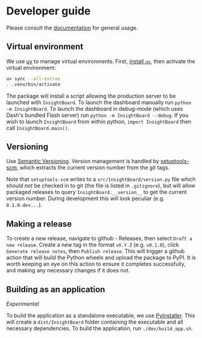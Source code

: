 # Developer guide

Please consult the [documentation](https://insightboard.readthedocs.io/en/latest) for general usage.

## Virtual environment

We use [uv](https://docs.astral.sh/uv/) to manage virtual environments. First, [install `uv`](https://docs.astral.sh/uv/getting-started/installation/), then activate the virtual environment:

```bash
uv sync --all-extras
. .venv/bin/activate
```

The package will install a script allowing the production server to be launched with `InsightBoard`. To launch the dashboard manually run `python -m InsightBoard`. To launch the dashboard in debug-mode (which uses Dash's bundled Flash server) run `python -m InsightBoard --debug`. If you wish to launch `InsightBoard` from within python, `import InsightBoard` then call `InsightBoard.main()`.

## Versioning

Use [Semantic Versioning](https://semver.org/). Version management is handled by [setuptools-scm](https://setuptools-scm.readthedocs.io/en/latest/), which extracts the current version number from the git tags.

Note that `setuptools-scm` writes to a `src/InsightBoard/version.py` file which _should not_ be checked in to git (the file is listed in `.gitignore`), but will allow packaged releases to query `InsightBoard.__version__` to get the current version number. During development this will look peculiar (e.g. `0.1.0.dev...`).

## Making a release

To create a new release, navigate to github - Releases, then select `Draft a new release`. Create a new tag in the format `vX.Y.Z` (e.g. `v0.1.0`), click `Generate release notes`, then `Publish release`. This will trigger a github action that will build the Python wheels and upload the package to PyPI. It is worth keeping an eye on this action to ensure it completes successfully, and making any necessary changes if it does not.

## Building as an application

_Experimental_

To build the application as a standalone executable, we use [PyInstaller](https://www.pyinstaller.org/). This will create a `dist/InsightBoard` folder containing the executable and all necessary dependencies. To build the application, run `./dev/build_app.sh`.
